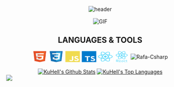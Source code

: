 <div align="center">

![header](https://capsule-render.vercel.app/api?type=soft&color=auto&height=150&section=header&text=KuHell&fontSize=70&animation=twinkling)    

<img align="center" alt="GIF"  src="https://denemenlazim.net/wp-content/uploads/2019/11/rick-and-morty_4-sezon_1.gif" width="408" height="318">

<div style="display: inline_block">

## LANGUAGES & TOOLS
  
  <img align="center" alt="Rafa-HTML" height="30" width="40" src="https://raw.githubusercontent.com/devicons/devicon/master/icons/html5/html5-original.svg">
  <img align="center" alt="Rafa-CSS" height="30" width="40" src="https://raw.githubusercontent.com/devicons/devicon/master/icons/css3/css3-original.svg">
  <img align="center" alt="Rafa-Js" height="30" width="40" src="https://raw.githubusercontent.com/devicons/devicon/master/icons/javascript/javascript-plain.svg">
  <img align="center" alt="Rafa-Ts" height="30" width="40" src="https://raw.githubusercontent.com/devicons/devicon/master/icons/typescript/typescript-plain.svg">
  <img align="center" alt="Rafa-React" height="30" width="40" src="https://raw.githubusercontent.com/devicons/devicon/master/icons/react/react-original.svg">
  <img align="center" alt="react" height="30" width="40" src="https://raw.githubusercontent.com/devicons/devicon/master/icons/react/react-original-wordmark.svg"/>
  <img align="center" alt="Rafa-Csharp" height="30" width="40"  src="https://www.vectorlogo.zone/logos/git-scm/git-scm-icon.svg"/> 
</div>
<br/>
</div>

<div align="center">
    <a href="#"><img alt="KuHell's Github Stats" src="https://github-readme-stats.vercel.app/api?username=KuHell&show_icons=true&include_all_commits=true&count_private=true&theme=react&hide_border=true&bg_color=0D1117&title_color=5ce1e6&icon_color=5ce1e6" height="200"/></a>
    <a href="#"><img alt="KuHell's Top Languages" src="https://github-readme-stats.vercel.app/api/top-langs/?username=KuHell&langs_count=10&layout=compact&theme=react&hide_border=true&bg_color=0D1117&title_color=5ce1e6&icon_color=5ce1e6" height="200"/></a>
    <br/>
</div>


<img src="https://raw.githubusercontent.com/halfrost/halfrost/master/icons/header_.png">


